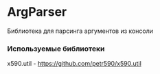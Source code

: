 # ArgParser
Библиотека для парсинга аргументов из консоли

### Используемые библиотеки
x590.util - https://github.com/petr590/x590.util
